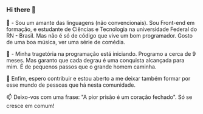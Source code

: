 ### Hi there 👋

 💬 - Sou um amante das linguagens (não convencionais). Sou Front-end em formação, e estudante de Ciências e Tecnologia na universidade Federal do RN - Brasil. Mas não é só de código que vive um bom programador. Gosto de uma boa música, ver uma série de comédia. 
 <p>🔭 - Minha tragetória na programação está iniciando. Programo a cerca de 9 meses. Mas garanto que cada degrau é uma conquista alcançada para mim. É de pequenos passos que o grande homem caminha. </p>
 <p>🌱 Enfim, espero contribuir e estou aberto a me deixar também formar por esse mundo de pessoas que há nesta comunidade. </p>

   📫 Deixo-vos com uma frase: "A pior prisão é um coração fechado". Só se cresce em comum! 
   
 




<!--
**SantosDiv/SantosDiv** is a ✨ _special_ ✨ repository because its `README.md` (this file) appears on your GitHub profile.

Here are some ideas to get you started:

- 🔭 I’m currently working on ...
- 🌱 I’m currently learning ...
- 👯 I’m looking to collaborate on ...
- 🤔 I’m looking for help with ...
- 💬 Ask me about ...
- 📫 How to reach me: ...
- 😄 Pronouns: ...
- ⚡ Fun fact: ...
-->
